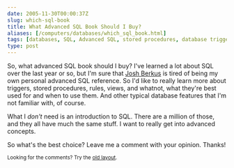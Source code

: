 ```yaml
--- 
date: 2005-11-30T00:00:37Z
slug: which-sql-book
title: What Advanced SQL Book Should I Buy?
aliases: [/computers/databases/which_sql_book.html]
tags: [databases, SQL, Advanced SQL, stored procedures, database triggers, Postgres, SQLite, MySQL]
type: post
---
```


<p>So, what advanced SQL book should I buy? I've learned a lot about SQL over the last year or so, but I'm sure that <a href="http://blogs.ittoolbox.com/database/soup/" title="Josh Berkus: Database Soup">Josh Berkus</a> is tired of being my own personal advanced SQL reference. So I'd like to really learn more about triggers, stored procedures, rules, views, and whatnot, what they're best used for and when to use them. And other typical database features that I'm not familiar with, of course.</p>

<p>What I <em>don't</em> need is an introduction to SQL. There are a million of those, and they all have much the same stuff. I want to really get into advanced concepts.</p>

<p>So what's the best choice? Leave me a comment with your opinion. Thanks!</p>


<p class="past"><small>Looking for the comments? Try the <a rel="nofollow" href="//past.justatheory.com/computers/databases/which_sql_book.html">old layout</a>.</small></p>


